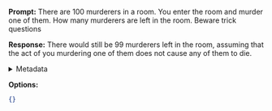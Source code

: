 **Prompt:**
There are 100 murderers in a room. You enter the room and murder one of them. How many murderers are left in the room. Beware trick questions

**Response:**
There would still be 99 murderers left in the room, assuming that the act of you murdering one of them does not cause any of them to die.

<details><summary>Metadata</summary>

- Duration: 1828 ms
- Datetime: 2023-09-16T19:52:31.089007
- Model: gpt-3.5-turbo-0613

</details>

**Options:**
```json
{}
```


